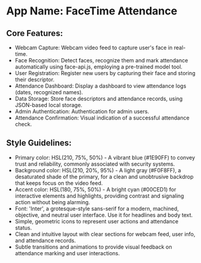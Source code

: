 # **App Name**: FaceTime Attendance

## Core Features:

- Webcam Capture: Webcam video feed to capture user's face in real-time.
- Face Recognition: Detect faces, recognize them and mark attendance automatically using face-api.js, employing a pre-trained model tool.
- User Registration: Register new users by capturing their face and storing their descriptor.
- Attendance Dashboard: Display a dashboard to view attendance logs (dates, recognized names).
- Data Storage: Store face descriptors and attendance records, using JSON-based local storage.
- Admin Authentication: Authentication for admin users.
- Attendance Confirmation: Visual indication of a successful attendance check.

## Style Guidelines:

- Primary color: HSL(210, 75%, 50%) - A vibrant blue (#1E90FF) to convey trust and reliability, commonly associated with security systems.
- Background color: HSL(210, 20%, 95%) - A light gray (#F0F8FF), a desaturated shade of the primary, for a clean and unobtrusive backdrop that keeps focus on the video feed.
- Accent color: HSL(180, 75%, 50%) - A bright cyan (#00CED1) for interactive elements and highlights, providing contrast and signaling action without being alarming.
- Font: 'Inter', a grotesque-style sans-serif for a modern, machined, objective, and neutral user interface. Use it for headlines and body text.
- Simple, geometric icons to represent user actions and attendance status.
- Clean and intuitive layout with clear sections for webcam feed, user info, and attendance records.
- Subtle transitions and animations to provide visual feedback on attendance marking and user interactions.